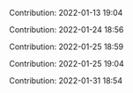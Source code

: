 Contribution: 2022-01-13 19:04

Contribution: 2022-01-24 18:56

Contribution: 2022-01-25 18:59

Contribution: 2022-01-25 19:04

Contribution: 2022-01-31 18:54

